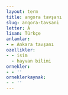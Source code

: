```yaml
---
layout: term
title: angora tavşanı
slug: angora-tavsani
letter: A
lisan: Türkçe
anlamlar:
- ► Ankara tavşanı
ozellikler:
- - isim
  - hayvan bilimi
ornekler:
- - ''
orneklerkaynak:
- - ''
---
```

